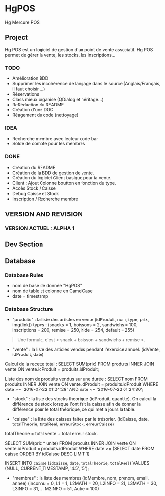 # HgPOS
Hg Mercure POS

## Project
Hg POS est un logiciel de gestion d'un point de vente associatif.
Hg POS permet de gérer la vente, les stocks, les inscriptions...

###  TODO
- Amélioration BDD
- Supprimer les incohérence de langage dans le source (Anglais/Français, il faut choisir ...)
- Réservations
- Class mieux organisé (QDialog et héritage...)
- ReRédaction du README
- Création d'une DOC
- Réagement du code (nettoyage)

### IDEA
- Recherche membre avec lecteur code bar
- Solde de compte pour les membres

### DONE
- Création du README
- Création de la BDD de gestion de vente.
- Création du logiciel Client basique pour la vente.
- Client : Ajout Colonne boutton en fonction du type.
- Accès Stock / Caisse
- Debug Caisse et Stock
- Inscription / Recherche membre




## VERSION AND REVISION
### VERSION ACTUEL : ALPHA 1





## Dev Section

## Database

### Database Rules
- nom de base de donnée "HgPOS"
- nom de table et colonne en CamelCase
- date = timestamp

### Database Structure
- "produits" : la liste des articles en vente (idProduit, nom, type, prix, img(link))
types : (snacks = 1, boissons = 2, sandwichs = 100, inscriptions = 200, remise = 250, hide = 254, default = 255)

> Une formule, c'est < snack + boisson + sandwichs + remise >.

- "vente" : la liste des articles vendus pendant l'exercice annuel. (idVente, idProduit, date)

Calcul de la recette total :
SELECT SUM(prix) FROM produits INNER JOIN vente ON vente.idProduit = produits.idProduit;

Liste des nom de produits vendus sur une durée :
SELECT nom FROM produits INNER JOIN vente ON vente.idProduit = produits.idProduit
WHERE 	date >= '2016-07-22 01:24:28'
AND 	date <= '2016-07-22 01:24:30';

- "stock" : la liste des stocks theorique (idProduit, quantite).
On calcul la différence de stock lorsque l'ont fait la caisse afin de donner la différence pour le total théorique, ce qui met a jours la table.

- "caisse" : la liste des caisses faites par le trésorier. (idCaisse, date, totalTheorie, totalReel, erreurStock, erreurCaisse)

totalTheorie = total vente + total erreur stock.

SELECT SUM(prix * unite) FROM produits INNER JOIN vente ON vente.idProduit = produits.idProduit
WHERE  date >= (SELECT date FROM caisse ORDER BY idCaisse DESC LIMIT 1)

INSERT INTO `caisse` (`idCaisse`, `date`, `totalTheorie`, `totalReel`) VALUES (NULL, CURRENT_TIMESTAMP, '4.5', '5');

- "membres" : la liste des membres (idMembre, nom, prenom, email, annee) (inconnu = 0, L1 = 1, L2MATH = 20, L2INFO = 21, L3MATH = 30, L3INFO = 31, ... M2INFO = 51, Autre = 100)
